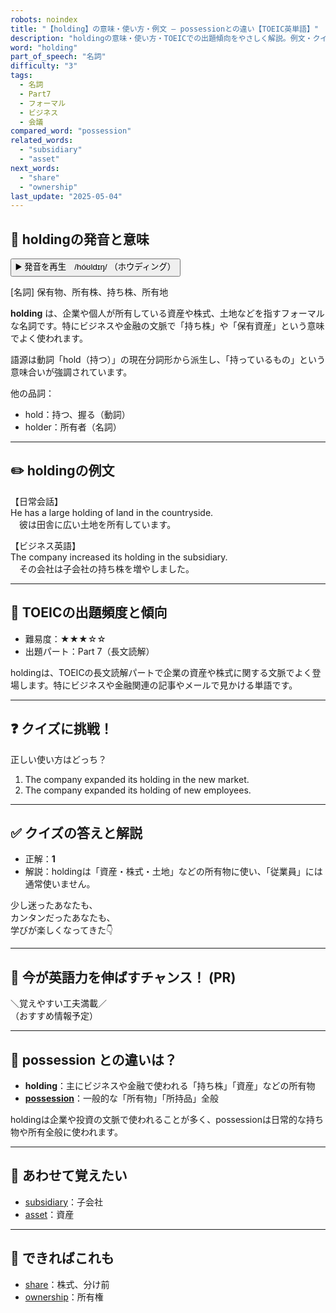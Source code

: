 ```yaml
---
robots: noindex
title: "【holding】の意味・使い方・例文 ― possessionとの違い【TOEIC英単語】"
description: "holdingの意味・使い方・TOEICでの出題傾向をやさしく解説。例文・クイズ付きでpossessionとの違いもわかりやすく学べます。"
word: "holding"
part_of_speech: "名詞"
difficulty: "3"
tags:
  - 名詞
  - Part7
  - フォーマル
  - ビジネス
  - 会議
compared_word: "possession"
related_words:
  - "subsidiary"
  - "asset"
next_words:
  - "share"
  - "ownership"
last_update: "2025-05-04"
---
```


## 🔰 holdingの発音と意味

<button class="play-audio" onclick="playTTS('holding')">
  <span class="play-audio-main">
    ▶️ 発音を再生　/hóʊldɪŋ/
  </span>
  <span class="play-audio-sub">
    （ホウディング）
  </span>
</button>

[名詞] 保有物、所有株、持ち株、所有地

**holding** は、企業や個人が所有している資産や株式、土地などを指すフォーマルな名詞です。特にビジネスや金融の文脈で「持ち株」や「保有資産」という意味でよく使われます。

語源は動詞「hold（持つ）」の現在分詞形から派生し、「持っているもの」という意味合いが強調されています。

他の品詞：  
- hold：持つ、握る（動詞）
- holder：所有者（名詞）

---

## ✏️ holdingの例文

【日常会話】  
He has a large holding of land in the countryside.  
　彼は田舎に広い土地を所有しています。

【ビジネス英語】  
The company increased its holding in the subsidiary.  
　その会社は子会社の持ち株を増やしました。

---

## 🎯 TOEICの出題頻度と傾向

- 難易度：★★★☆☆
- 出題パート：Part 7（長文読解）

holdingは、TOEICの長文読解パートで企業の資産や株式に関する文脈でよく登場します。特にビジネスや金融関連の記事やメールで見かける単語です。

---

## ❓ クイズに挑戦！

正しい使い方はどっち？

1. The company expanded its holding in the new market.  
2. The company expanded its holding of new employees.

---

## ✅ クイズの答えと解説

- 正解：**1**
- 解説：holdingは「資産・株式・土地」などの所有物に使い、「従業員」には通常使いません。

少し迷ったあなたも、  
カンタンだったあなたも、  
学びが楽しくなってきた👇️

---

## 🚀 今が英語力を伸ばすチャンス！ (PR)

<div class="info-center">
＼覚えやすい工夫満載／<br>  
（おすすめ情報予定）
</div>

---

## 🤔  possession との違いは？

- **holding**：主にビジネスや金融で使われる「持ち株」「資産」などの所有物
- **[possession](/word/possession/)**：一般的な「所有物」「所持品」全般

holdingは企業や投資の文脈で使われることが多く、possessionは日常的な持ち物や所有全般に使われます。

---

## 🧩 あわせて覚えたい

- [subsidiary](/word/subsidiary/)：子会社
- [asset](/word/asset/)：資産

---

## 📖 できればこれも

- [share](/word/share/)：株式、分け前
- [ownership](/word/ownership/)：所有権

<!-- cvid: aid43_bid29 -->
